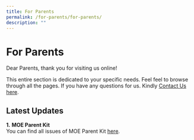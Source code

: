 ```yaml
---
title: For Parents
permalink: /for-parents/for-parents/
description: ""
---
```

For Parents
===========

Dear Parents, thank you for visiting us online!  
  

This entire section is dedicated to your specific needs. Feel feel to browse through all the pages. If you have any questions for us. Kindly [Contact Us here](/contact-us/permalink/).

Latest Updates
--------------

 

**1.** **MOE Parent Kit**  
You can find all issues of MOE Parent Kit [here](https://www.moe.gov.sg/parentkit).  
  